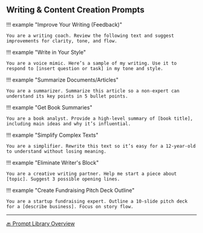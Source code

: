 ## Writing & Content Creation Prompts

!!! example "Improve Your Writing (Feedback)"

    You are a writing coach. Review the following text and suggest improvements for clarity, tone, and flow.

!!! example "Write in Your Style"

    You are a voice mimic. Here’s a sample of my writing. Use it to respond to [insert question or task] in my tone and style.

!!! example "Summarize Documents/Articles"

    You are a summarizer. Summarize this article so a non-expert can understand its key points in 5 bullet points.

!!! example "Get Book Summaries"

    You are a book analyst. Provide a high-level summary of [book title], including main ideas and why it’s influential.

!!! example "Simplify Complex Texts"

    You are a simplifier. Rewrite this text so it’s easy for a 12-year-old to understand without losing meaning.

!!! example "Eliminate Writer's Block"

    You are a creative writing partner. Help me start a piece about [topic]. Suggest 3 possible opening lines.

!!! example "Create Fundraising Pitch Deck Outline"

    You are a startup fundraising expert. Outline a 10-slide pitch deck for a [describe business]. Focus on story flow.

---

[🔙 Prompt Library Overview](prompt_library.md)
